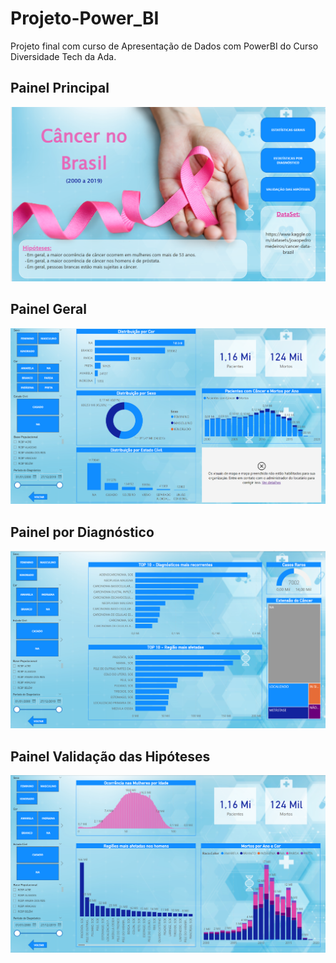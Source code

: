 # Projeto-Power_BI
Projeto final com curso de Apresentação de Dados com PowerBI do Curso Diversidade Tech da Ada.

## Painel Principal
![Dashboard](https://github.com/celsobrf/Projeto-Power_BI/blob/main/Pagina01.png?raw=true)

## Painel Geral
![Dashboard](https://github.com/celsobrf/Projeto-Power_BI/blob/main/Pagina02.png?raw=true)

## Painel por Diagnóstico
![Dashboard](https://github.com/celsobrf/Projeto-Power_BI/blob/main/Pagina03.png?raw=true)

## Painel Validação das Hipóteses
![Dashboard](https://github.com/celsobrf/Projeto-Power_BI/blob/main/Pagina04.png?raw=true)
